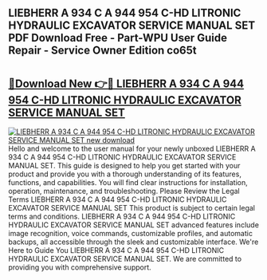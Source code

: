 ## LIEBHERR A 934 C A 944 954 C-HD LITRONIC HYDRAULIC EXCAVATOR SERVICE MANUAL SET PDF Download Free - Part-WPU User Guide Repair - Service Owner Edition co65t

# <h2><a href="http://bc54239.oget.top/?id=LIEBHERR+A+934+C+A+944+954+C-HD+LITRONIC+HYDRAULIC+EXCAVATOR+SERVICE+MANUAL+SET">🔗Download New 👉🔴 LIEBHERR A 934 C A 944 954 C-HD LITRONIC HYDRAULIC EXCAVATOR SERVICE MANUAL SET</a></h2>

[![LIEBHERR A 934 C A 944 954 C-HD LITRONIC HYDRAULIC EXCAVATOR SERVICE MANUAL SET new download](https://i.imgur.com/5g1atiW.png)](http://bc54239.oget.top/?id=LIEBHERR+A+934+C+A+944+954+C-HD+LITRONIC+HYDRAULIC+EXCAVATOR+SERVICE+MANUAL+SET)
Hello and welcome to the user manual for your newly unboxed LIEBHERR A 934 C A 944 954 C-HD LITRONIC HYDRAULIC EXCAVATOR SERVICE MANUAL SET. This guide is designed to help you get started with your product and provide you with a thorough understanding of its features, functions, and capabilities. You will find clear instructions for installation, operation, maintenance, and troubleshooting. Please Review the Legal Terms LIEBHERR A 934 C A 944 954 C-HD LITRONIC HYDRAULIC EXCAVATOR SERVICE MANUAL SET This product is subject to certain legal terms and conditions. LIEBHERR A 934 C A 944 954 C-HD LITRONIC HYDRAULIC EXCAVATOR SERVICE MANUAL SET advanced features include image recognition, voice commands, customizable profiles, and automatic backups, all accessible through the sleek and customizable interface. We're Here to Guide You LIEBHERR A 934 C A 944 954 C-HD LITRONIC HYDRAULIC EXCAVATOR SERVICE MANUAL SET. We are committed to providing you with comprehensive support.
